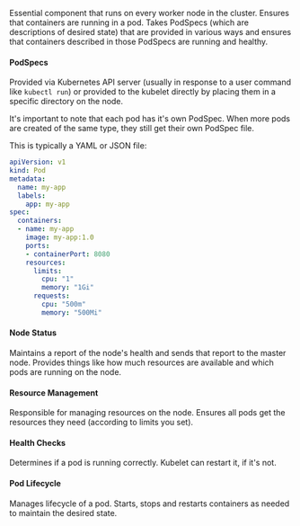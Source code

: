 Essential component that runs on every worker node in the cluster. Ensures that containers are running in a pod. Takes PodSpecs (which are descriptions of desired state) that are provided in various ways and ensures that containers described in those PodSpecs are running and healthy.

#### PodSpecs
Provided via Kubernetes API server (usually in response to a user command like `kubectl run`) or provided to the kubelet directly by placing them in a specific directory on the node. 

It's important to note that each pod has it's own PodSpec. When more pods are created of the same type, they still get their own PodSpec file.

This is typically a YAML or JSON file:
```yaml
apiVersion: v1
kind: Pod
metadata:
  name: my-app
  labels:
    app: my-app
spec:
  containers:
  - name: my-app
    image: my-app:1.0
    ports:
    - containerPort: 8080
    resources:
      limits:
        cpu: "1"
        memory: "1Gi"
      requests:
        cpu: "500m"
        memory: "500Mi"
```

#### Node Status
Maintains a report of the node's health and sends that report to the master node. Provides things like how much resources are available and which pods are running on the node.

#### Resource Management
Responsible for managing resources on the node. Ensures all pods get the resources they need (according to limits you set).

#### Health Checks
Determines if a pod is running correctly. Kubelet can restart it, if it's not.

#### Pod Lifecycle
Manages lifecycle of a pod. Starts, stops and restarts containers as needed to maintain the desired state.

